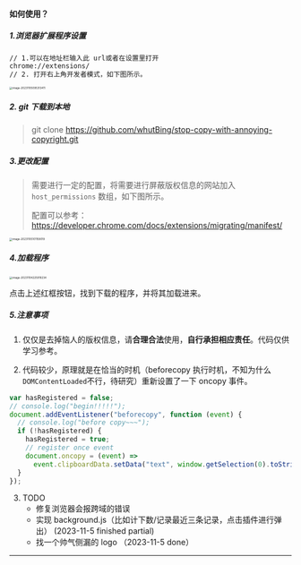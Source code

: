 #### 如何使用？

##### 1.浏览器扩展程序设置

```bash
// 1.可以在地址栏输入此 url或者在设置里打开
chrome://extensions/
// 2. 打开右上角开发者模式，如下图所示。
```

<img src="https://picture.zhengyabing.top/uPic/image-20231105095313411.png" alt="image-20231105095313411" style="zoom:33%;" />

##### 2. git 下载到本地

> git clone https://github.com/whutBing/stop-copy-with-annoying-copyright.git

##### 3.更改配置

> 需要进行一定的配置，将需要进行屏蔽版权信息的网站加入 `host_permissions` 数组，如下图所示。
>
> 配置可以参考：https://developer.chrome.com/docs/extensions/migrating/manifest/

<img src="https://picture.zhengyabing.top/uPic/image-20231105101159019.png" alt="image-20231105101159019" style="zoom:33%;" />

##### 4.加载程序

<img src="https://picture.zhengyabing.top/uPic/image-20231104225919234.png" alt="image-20231104225919234" style="zoom: 33%;" />

点击上述红框按钮，找到下载的程序，并将其加载进来。

##### 5.注意事项

1. 仅仅是去掉恼人的版权信息，请**合理合法**使用，**自行承担相应责任**。代码仅供学习参考。

2. 代码较少，原理就是在恰当的时机（beforecopy 执行时机，不知为什么` DOMContentLoaded`不行，待研究）重新设置了一下 oncopy 事件。

```js
var hasRegistered = false;
// console.log("begin!!!!!");
document.addEventListener("beforecopy", function (event) {
  // console.log("before copy~~~");
  if (!hasRegistered) {
    hasRegistered = true;
    // register once event
    document.oncopy = (event) =>
      event.clipboardData.setData("text", window.getSelection(0).toString());
  }
});
```

3. TODO
   - 修复浏览器会报跨域的错误  
   - 实现 background.js（比如计下数/记录最近三条记录，点击插件进行弹出） (2023-11-5 finished partial)
   - 找一个帅气侧漏的 logo （2023-11-5 done）

---
